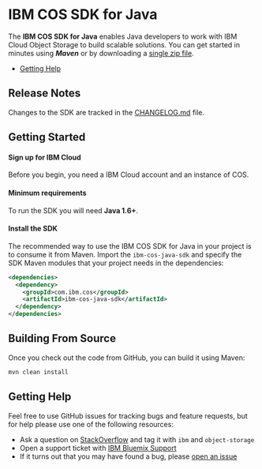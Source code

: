 # IBM COS SDK for Java

The **IBM COS SDK for Java** enables Java developers to work with IBM Cloud Object Storage to
build scalable solutions. You can get
started in minutes using ***Maven*** or by downloading a [single zip file]().

* [Getting Help](#getting-help)

## Release Notes ##
Changes to the SDK are tracked in the [CHANGELOG.md][changes-file] file.

## Getting Started

#### Sign up for IBM Cloud ####

Before you begin, you need a IBM Cloud account and an instance of COS.

#### Minimum requirements ####

To run the SDK you will need **Java 1.6+**.

#### Install the SDK ####

The recommended way to use the IBM COS SDK for Java in your project is to consume it from Maven. Import
the `ibm-cos-java-sdk` and specify the SDK Maven modules that your project needs in the
dependencies:

```xml
<dependencies>
  <dependency>
    <groupId>com.ibm.cos</groupId>
    <artifactId>ibm-cos-java-sdk</artifactId>
  </dependency>
</dependencies>
```


## Building From Source

Once you check out the code from GitHub, you can build it using Maven:

```sh
mvn clean install
```

## Getting Help
Feel free to use GitHub issues for tracking bugs and feature requests, but for help please use one of the following resources:

* Ask a question on [StackOverflow][stack-overflow] and tag it with `ibm` and `object-storage`
* Open a support ticket with [IBM Bluemix Support][ibm-bluemix-support]
* If it turns out that you may have found a bug, please [open an issue][open-an-issue]


[changes-file]: ./CHANGELOG.md
[stack-overflow]: http://stackoverflow.com/questions/tagged/object-storage+ibm
[ibm-bluemix-support]: https://support.ng.bluemix.net/gethelp/
[open-an-issue]: https://github.com/ibm/ibm-cos-sdk-java/issues/new
